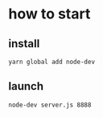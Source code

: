 # how to start

## install
```
yarn global add node-dev
```

## launch
```
node-dev server.js 8888
```